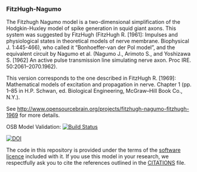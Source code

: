 ### FitzHugh-Nagumo

The Fitzhugh Nagumo model is a two-dimensional simplification of the Hodgkin-Huxley model of spike generation in squid giant axons. This system was suggested by FitzHugh (FitzHugh R. [1961]: Impulses and physiological states in theoretical models of nerve membrane. Biophysical J. 1:445-466), who called it “Bonhoeffer-van der Pol model”, and the equivalent circuit by Nagumo et al. (Nagumo J., Arimoto S., and Yoshizawa S. [1962] An active pulse transmission line simulating nerve axon. Proc IRE. 50:2061–2070.1962).

This version corresponds to the one described in FitzHugh R. [1969]: Mathematical models of excitation and propagation in nerve. Chapter 1 (pp. 1–85 in H.P. Schwan, ed. Biological Engineering, McGraw–Hill Book Co., N.Y.).

See http://www.opensourcebrain.org/projects/fitzhugh-nagumo-fitzhugh-1969 for more details.

OSB Model Validation: [![Build Status](https://travis-ci.org/OpenSourceBrain/FitzHugh-Nagumo.svg?branch=master)](https://travis-ci.org/OpenSourceBrain/FitzHugh-Nagumo)

[![DOI](https://zenodo.org/badge/DOI/10.5281/zenodo.1493384.svg)](https://doi.org/10.5281/zenodo.1493384)

The code in this repository is provided under the terms of the [software licence](LICENCE) included with it. If you use this model in your research, we respectfully ask you to cite the references outlined in the [CITATIONS](CITATIONS.md) file.

